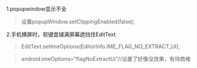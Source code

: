 1.popupwindow显示不全
> 设置popupWindow.setClippingEnabled(false);

2.手机横屏时，软键盘铺满屏幕遮挡住EditText
> EditText.setImeOptions(EditorInfo.IME_FLAG_NO_EXTRACT_UI);

> android:imeOptions="flagNoExtractUi"//设置了好像没效果，有待商榷